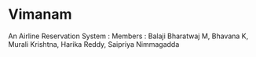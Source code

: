 # Vimanam
An Airline Reservation System : 
Members : Balaji Bharatwaj M,
          Bhavana K,
          Murali Krishtna,
          Harika Reddy,
          Saipriya Nimmagadda
